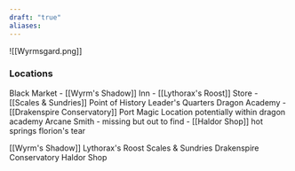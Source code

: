 ```yaml
---
draft: "true"
aliases:
---
```

![[Wyrmsgard.png]]
### Locations
Black Market - [[Wyrm's Shadow]]
Inn - [[Lythorax's Roost]]
Store - [[Scales & Sundries]]
Point of History
Leader's Quarters
Dragon Academy - [[Drakenspire Conservatory]]
Port
Magic Location potentially within dragon academy
Arcane Smith - missing but out to find - [[Haldor Shop]]
hot springs 
florion's tear

[[Wyrm's Shadow]]
Lythorax's Roost
Scales & Sundries
Drakenspire Conservatory
Haldor Shop